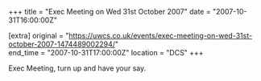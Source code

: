 +++
title = "Exec Meeting on Wed 31st October 2007"
date = "2007-10-31T16:00:00Z"

[extra]
original = "https://uwcs.co.uk/events/exec-meeting-on-wed-31st-october-2007-1474489002294/"    
end_time = "2007-10-31T17:00:00Z"
location = "DCS"
+++

Exec Meeting, turn up and have your say.

